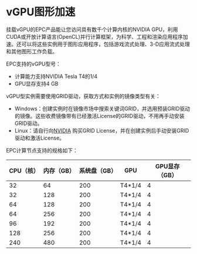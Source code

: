 # vGPU图形加速

挂载vGPU的EPC产品能让您访问具有数千个计算内核的NVIDIA GPU，利用CUDA或开放计算语言(OpenCL)并行计算框架，为科学、工程和渲染应用程序加速。还可以将这些实例用于图形应用程序，包括游戏流式处理、3-D应用流式处理和其他图形工作负载。

EPC支持的vGPU型号：
* 计算能力支持NVIDIA Tesla T4的1/4
* GPU显存支持4 GB

vGPU型实例需要使用GRID驱动，获取方式和实例的镜像类型有关：
* Windows：创建实例时在镜像市场中搜索关键词GRID，并选用预装GRID驱动的镜像。这些收费镜像带有已经激活License的GRID驱动，不用再手动安装GRID驱动。
* Linux：请自行向[NVIDIA](https://enterpriseproductregistration.nvidia.com/?LicType=EVAL&ProductFamily=vGPU) 购买GRID License，并在创建实例后手动安装GRID驱动和激活License。

EPC计算节点支持的规格如下：

| CPU（核） | 内存（GB） | 系统盘（GB） | GPU | GPU显存（GB）|
|-----|-----|-----------|-----------|-----|
| 32 | 64 | 200 | T4*1/4 | 4 |
| 32 | 128 | 200 | T4*1/4 | 4 |
| 64 | 128 | 200 | T4*1/4 | 4 |
| 64 | 256 | 200 | T4*1/4 | 4 |
| 96 | 192 | 200 | T4*1/4 | 4 |
| 128 | 256 | 200 | T4*1/4 | 4 |
| 240 | 480 | 200 |   T4*1/4 | 4 |
